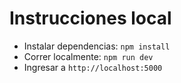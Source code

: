 # Instrucciones local
- Instalar dependencias: `npm install`
- Correr localmente: `npm run dev`
- Ingresar a `http://localhost:5000`